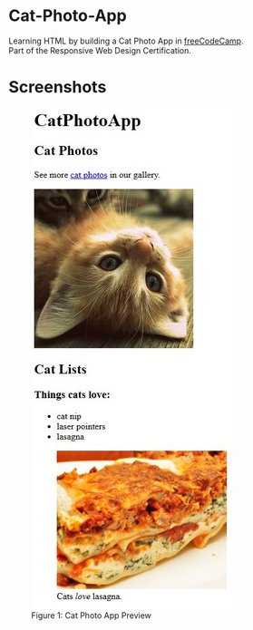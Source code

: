 # Cat-Photo-App
Learning HTML by building a Cat Photo App in <a href="https://www.freecodecamp.org/learn/2022/responsive-web-design/#learn-html-by-building-a-cat-photo-app">freeCodeCamp<a>.<br>
Part of the Responsive Web Design Certification.

# Screenshots
<figure>
  <img src="https://raw.githubusercontent.com/chanwaihan/Cat-Photo-App/main/cat-photo-app-preview.jpg" alt="Cat Photo App Preview" title="Cat Photo App">
  <figcaption>Figure 1: Cat Photo App Preview</figcaption>
</figure>
